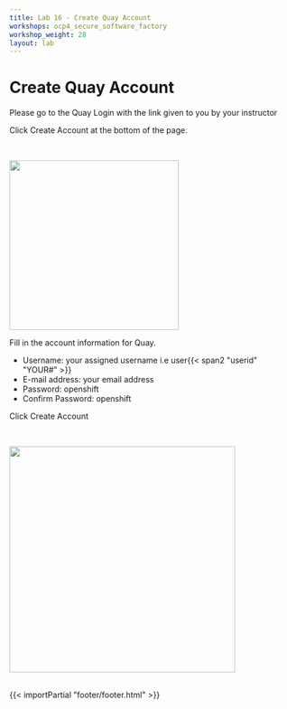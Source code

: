 ```yaml
---
title: Lab 16 - Create Quay Account
workshops: ocp4_secure_software_factory
workshop_weight: 28
layout: lab
---
```

# Create Quay Account

Please go to the Quay Login with the link given to you by your instructor

Click Create Account at the bottom of the page.

<br>

<img src="../images/quay_login.png" width="300"><br/>

Fill in the account information for Quay.

- Username: your assigned username i.e user{{< span2 "userid" "YOUR#" >}}
- E-mail address: your email address
- Password: openshift
- Confirm Password: openshift

Click Create Account

<br>

<img src="../images/quay_create_account.png" width="400"><br/>

<br>
{{< importPartial "footer/footer.html" >}}

